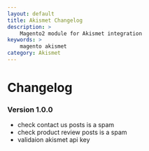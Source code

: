 ```yaml
---
layout: default
title: Akismet Changelog
description: >
    Magento2 module for Akismet integration
keywords: >
    magento akismet
category: Akismet
---
```


# Changelog

### Version 1.0.0

- check contact us posts is a spam
- check product review posts is a spam
- validaion akismet api key